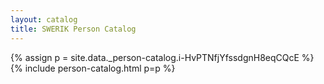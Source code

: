 ```yaml
---
layout: catalog
title: SWERIK Person Catalog
---
```

{% assign p = site.data._person-catalog.i-HvPTNfjYfssdgnH8eqCQcE %}
{% include person-catalog.html p=p %}

